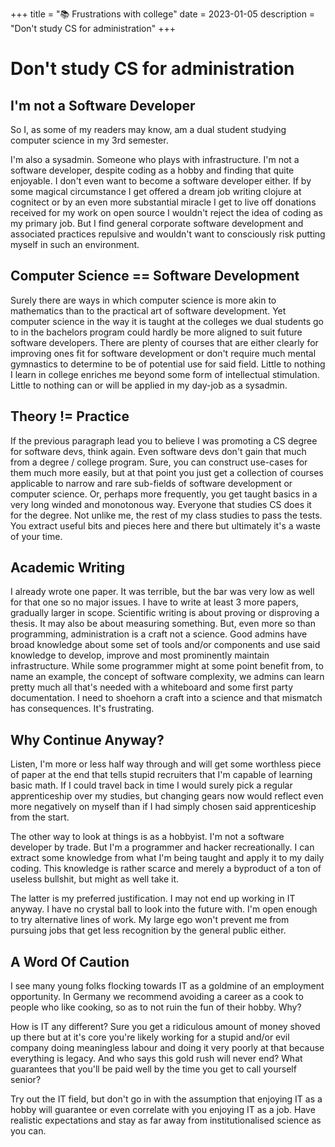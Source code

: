 +++
title = "📚 Frustrations with college"
date = 2023-01-05
description = "Don't study CS for administration"
+++

# Don't study CS for administration

## I'm not a Software Developer

So I, as some of my readers may know, am a dual student studying computer science in my 3rd semester.

I'm also a sysadmin. Someone who plays with infrastructure. 
I'm not a software developer, despite coding as a hobby and finding that quite enjoyable.
I don't even want to become a software developer either. 
If by some magical circumstance I get offered a dream job writing clojure at cognitect or by an even more substantial miracle I get to live off donations received for my work on open source I wouldn't reject the idea of coding as my primary job.
But I find general corporate software development and associated practices repulsive and wouldn't want to consciously risk putting myself in such an environment.

## Computer Science == Software Development

Surely there are ways in which computer science is more akin to mathematics than to the practical art of software development.
Yet computer science in the way it is taught at the colleges we dual students go to in the bachelors program could hardly be more aligned to suit future software developers.
There are plenty of courses that are either clearly for improving ones fit for software development or don't require much mental gymnastics to determine to be of potential use for said field.
Little to nothing I learn in college enriches me beyond some form of intellectual stimulation.
Little to nothing can or will be applied in my day-job as a sysadmin.

## Theory != Practice

If the previous paragraph lead you to believe I was promoting a CS degree for software devs, think again.
Even software devs don't gain that much from a degree / college program.
Sure, you can construct use-cases for them much more easily, but at that point you just get a collection of courses applicable to narrow and rare sub-fields of software development or computer science.
Or, perhaps more frequently, you get taught basics in a very long winded and monotonous way.
Everyone that studies CS does it for the degree.
Not unlike me, the rest of my class studies to pass the tests.
You extract useful bits and pieces here and there but ultimately it's a waste of your time.

## Academic Writing

I already wrote one paper. It was terrible, but the bar was very low as well for that one so no major issues.
I have to write at least 3 more papers, gradually larger in scope.
Scientific writing is about proving or disproving a thesis. It may also be about measuring something.
But, even more so than programming, administration is a craft not a science.
Good admins have broad knowledge about some set of tools and/or components and use said knowledge to develop, improve and most prominently maintain infrastructure.
While some programmer might at some point benefit from, to name an example, the concept of software complexity, we admins can learn pretty much all that's needed with a whiteboard and some first party documentation.
I need to shoehorn a craft into a science and that mismatch has consequences.
It's frustrating.

## Why Continue Anyway?

Listen, I'm more or less half way through and will get some worthless piece of paper at the end that tells stupid recruiters that I'm capable of learning basic math.
If I could travel back in time I would surely pick a regular apprenticeship over my studies, but changing gears now would reflect even more negatively on myself than if I had simply chosen said apprenticeship from the start.

The other way to look at things is as a hobbyist.
I'm not a software developer by trade. But I'm a programmer and hacker recreationally.
I can extract some knowledge from what I'm being taught and apply it to my daily coding.
This knowledge is rather scarce and merely a byproduct of a ton of useless bullshit, but might as well take it.

The latter is my preferred justification.
I may not end up working in IT anyway. I have no crystal ball to look into the future with.
I'm open enough to try alternative lines of work.
My large ego won't prevent me from pursuing jobs that get less recognition by the general public either.

## A Word Of Caution

I see many young folks flocking towards IT as a goldmine of an employment opportunity.
In Germany we recommend avoiding a career as a cook to people who like cooking, so as to not ruin the fun of their hobby.
Why? 

How is IT any different? Sure you get a ridiculous amount of money shoved up there but at it's core you're likely working for a stupid and/or evil company doing meaningless labour and doing it very poorly at that because everything is legacy.
And who says this gold rush will never end? What guarantees that you'll be paid well by the time you get to call yourself senior?

Try out the IT field, but don't go in with the assumption that enjoying IT as a hobby will guarantee or even correlate with you enjoying IT as a job.
Have realistic expectations and stay as far away from institutionalised science as you can.
